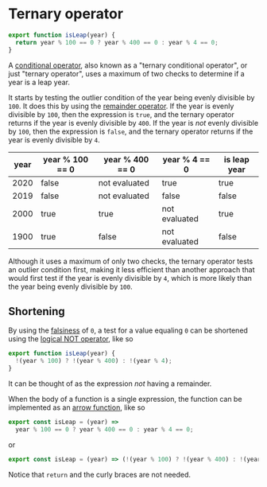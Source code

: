 # Ternary operator

```javascript
export function isLeap(year) {
  return year % 100 == 0 ? year % 400 == 0 : year % 4 == 0;
}
```

A [conditional operator][ternary-operator], also known as a "ternary conditional operator", or just "ternary operator",
uses a maximum of two checks to determine if a year is a leap year.

It starts by testing the outlier condition of the year being evenly divisible by `100`.
It does this by using the [remainder operator][remainder-operator].
If the year is evenly divisible by `100`, then the expression is `true`, and the ternary operator returns if the year is evenly divisible by `400`.
If the year is _not_ evenly divisible by `100`, then the expression is `false`, and the ternary operator returns if the year is evenly divisible by `4`.

| year | year % 100 == 0 | year % 400 == 0 | year % 4 == 0 | is leap year |
| ---- | --------------- | --------------- | ------------- | ------------ |
| 2020 | false           | not evaluated   | true          | true         |
| 2019 | false           | not evaluated   | false         | false        |
| 2000 | true            | true            | not evaluated | true         |
| 1900 | true            | false           | not evaluated | false        |

Although it uses a maximum of only two checks, the ternary operator tests an outlier condition first,
making it less efficient than another approach that would first test if the year is evenly divisible by `4`,
which is more likely than the year being evenly divisible by `100`.

## Shortening

By using the [falsiness][falsey] of `0`, a test for a value equaling `0` can be shortened using the [logical NOT operator][logical-not],
like so

```javascript
export function isLeap(year) {
  !(year % 100) ? !(year % 400) : !(year % 4);
}
```

It can be thought of as the expression _not_ having a remainder.

When the body of a function is a single expression, the function can be implemented as an [arrow function][arrow-function], like so

```javascript
export const isLeap = (year) =>
  year % 100 == 0 ? year % 400 == 0 : year % 4 == 0;
```

or

```javascript
export const isLeap = (year) => (!(year % 100) ? !(year % 400) : !(year % 4));
```

Notice that `return` and the curly braces are not needed.

[ternary-operator]: https://developer.mozilla.org/en-US/docs/Web/JavaScript/Reference/Operators/Conditional_Operator
[remainder-operator]: https://developer.mozilla.org/en-US/docs/Web/JavaScript/Reference/Operators/Remainder
[falsey]: https://developer.mozilla.org/en-US/docs/Glossary/Falsy
[logical-not]: https://developer.mozilla.org/en-US/docs/Web/JavaScript/Reference/Operators/Logical_NOT
[arrow-function]: https://developer.mozilla.org/en-US/docs/Web/JavaScript/Reference/Functions/Arrow_functions
